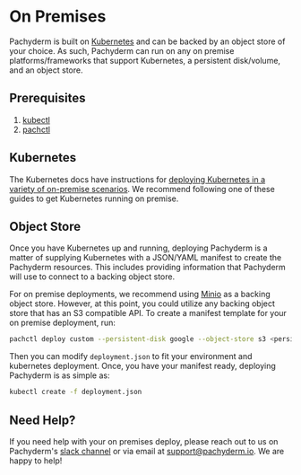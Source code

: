 # On Premises

Pachyderm is built on [Kubernetes](https://kubernetes.io/) and can be backed by an object store of your choice. As such, Pachyderm can run on any on premise platforms/frameworks that support Kubernetes, a persistent disk/volume, and an object store.

## Prerequisites

1. [kubectl](https://kubernetes.io/docs/user-guide/prereqs/)
2. [pachctl](http://docs.pachyderm.io/en/latest/pachctl/pachctl.html)

## Kubernetes

The Kubernetes docs have instructions for [deploying Kubernetes in a variety of on-premise scenarios](https://kubernetes.io/docs/getting-started-guides/#on-premises-vms).  We recommend following one of these guides to get Kubernetes running on premise.

## Object Store

Once you have Kubernetes up and running, deploying Pachyderm is a matter of supplying Kubernetes with a JSON/YAML manifest to create the Pachyderm resources.  This includes providing information that Pachyderm will use to connect to a backing object store.

For on premise deployments, we recommend using [Minio](https://minio.io/) as a backing object store.  However, at this point, you could utilize any backing object store that has an S3 compatible API.  To create a manifest template for your on premise deployment, run:

```sh
pachctl deploy custom --persistent-disk google --object-store s3 <persistent disk name> <persistent disk size> <object store bucket> <object store id> <object store secret> <object store endpoint> --static-etcd-volume=${STORAGE_NAME} --dry-run > deployment.json
```

Then you can modify `deployment.json` to fit your environment and kubernetes deployment.  Once, you have your manifest ready, deploying Pachyderm is as simple as:

```sh
kubectl create -f deployment.json
```

## Need Help?

If you need help with your on premises deploy, please reach out to us on Pachyderm's [slack channel](https://pachyderm-users.slack.com/messages) or via email at support@pachyderm.io. We are happy to help!


